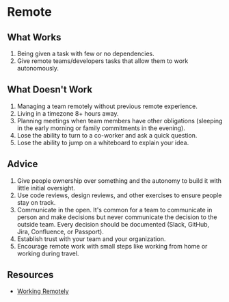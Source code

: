 # Remote

## What Works

1. Being given a task with few or no dependencies.
1. Give remote teams/developers tasks that allow them to work autonomously.

## What Doesn't Work

1. Managing a team remotely without previous remote experience.
1. Living in a timezone 8+ hours away.
1. Planning meetings when team members have other obligations (sleeping in the early morning or family commitments in the evening).
1. Lose the ability to turn to a co-worker and ask a quick question.
1. Lose the ability to jump on a whiteboard to explain your idea.

## Advice

1. Give people ownership over something and the autonomy to build it with little initial oversight.
1. Use code reviews, design reviews, and other exercises to ensure people stay on track.
1. Communicate in the open. It's common for a team to communicate in person and make decisions but never communicate the decision to the outside team. Every decision should be documented (Slack, GitHub, Jira, Confluence, or Passport).
1. Establish trust with your team and your organization.
1. Encourage remote work with small steps like working from home or working during travel.


## Resources

- [Working Remotely](https://snook.ca/archives/other/working-remotely)
